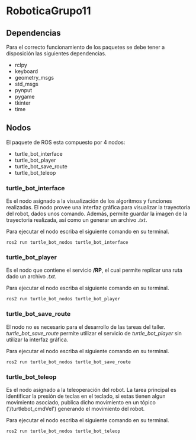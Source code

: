# RoboticaGrupo11

<h2> Dependencias </h2>

Para el correcto funcionamiento de los paquetes se debe tener a disposición las siguientes dependencias.
<ul> 
  <li>rclpy</li>
  <li>keyboard</li>
  <li>geometry_msgs</li>
  <li>std_msgs</li>
  <li>pynput</li>
  <li>pygame</li>
  <li>tkinter</li>
  <li>time</li>
</ul>

## Nodos

El paquete de ROS esta compuesto por 4 nodos:
- turtle_bot_interface
- turtle_bot_player
- turtle_bot_save_route
- turtle_bot_teleop

### turtle_bot_interface

Es el nodo asignado a la visualización de los algoritmos y funciones realizadas. El nodo provee una interfaz gráfica para visualizar la trayectoria del robot, dados unos comando. Además, permite guardar la imagen de la trayectoria realizada, así como un generar un archivo *.txt*.

Para ejecutar el nodo escriba el siguiente comando en su terminal.

```
ros2 run turtle_bot_nodos turtle_bot_interface
```

### turtle_bot_player

Es el nodo que contiene el servicio **/RP**, el cual permite replicar una ruta dado un archivo *.txt*.

Para ejecutar el nodo escriba el siguiente comando en su terminal.

```
ros2 run turtle_bot_nodos turtle_bot_player
```

### turtle_bot_save_route

El nodo no es necesario para el desarrollo de las tareas del taller. *turtle_bot_save_route* permite utilizar el servicio de *turtle_bot_player* sin utilizar la interfaz gráfica.

Para ejecutar el nodo escriba el siguiente comando en su terminal.

```
ros2 run turtle_bot_nodos turtle_bot_save_route
```

### turtle_bot_teleop

Es el nodo asignado a la teleoperación del robot. La tarea principal es identificar la presión de teclas en el teclado, si estas tienen algun movimiento asociado, publica dicho movimiento en un tópico ('/turtlebot_cmdVel') generando el movimiento del robot.

Para ejecutar el nodo escriba el siguiente comando en su terminal.

```
ros2 run turtle_bot_nodos turtle_bot_teleop
```